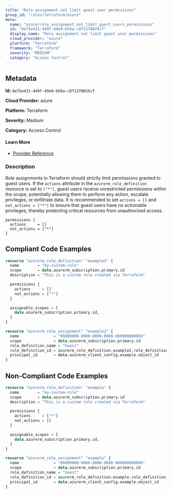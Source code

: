 ```yaml
---
title: "Role assignment not limit guest user permissions"
group_id: "rules/terraform/azure"
meta:
  name: "azure/role_assignment_not_limit_guest_users_permissions"
  id: "8e75e431-449f-49e9-b56a-c8f1378025cf"
  display_name: "Role assignment not limit guest user permissions"
  cloud_provider: "azure"
  platform: "Terraform"
  framework: "Terraform"
  severity: "MEDIUM"
  category: "Access Control"
---
```

## Metadata

**Id:** `8e75e431-449f-49e9-b56a-c8f1378025cf`

**Cloud Provider:** azure

**Platform:** Terraform

**Severity:** Medium

**Category:** Access Control

#### Learn More

 - [Provider Reference](https://registry.terraform.io/providers/hashicorp/azurerm/latest/docs/resources/role_assignment)

### Description

 Role assignments in Terraform should strictly limit permissions granted to guest users. If the `actions` attribute in the `azurerm_role_definition` resource is set to `["*"]`, guest users receive unrestricted permissions within the scope, potentially allowing them to perform any action, escalate privileges, or exfiltrate data. It is recommended to set `actions = []` and `not_actions = ["*"]` to ensure that guest users have no actionable privileges, thereby protecting critical resources from unauthorized access.

```
permissions {
  actions     = []
  not_actions = ["*"]
}
```


## Compliant Code Examples
```terraform
resource "azurerm_role_definition" "example2" {
  name        = "my-custom-role"
  scope       = data.azurerm_subscription.primary.id
  description = "This is a custom role created via Terraform"

  permissions {
    actions     = []
    not_actions = ["*"]
  }

  assignable_scopes = [
    data.azurerm_subscription.primary.id, 
  ]
}

resource "azurerm_role_assignment" "example2" {
  name               = "00000000-0000-0000-0000-000000000000"
  scope              = data.azurerm_subscription.primary.id
  role_definition_name = "Guest"
  role_definition_id = azurerm_role_definition.example2.role_definition_resource_id
  principal_id       = data.azurerm_client_config.example.object_id
}

```
## Non-Compliant Code Examples
```terraform
resource "azurerm_role_definition" "example" {
  name        = "my-custom-role"
  scope       = data.azurerm_subscription.primary.id
  description = "This is a custom role created via Terraform"

  permissions {
    actions     = ["*"]
    not_actions = []
  }

  assignable_scopes = [
    data.azurerm_subscription.primary.id, 
  ]
}

resource "azurerm_role_assignment" "example" {
  name               = "00000000-0000-0000-0000-000000000000"
  scope              = data.azurerm_subscription.primary.id
  role_definition_name = "Guest"
  role_definition_id = azurerm_role_definition.example.role_definition_resource_id
  principal_id       = data.azurerm_client_config.example.object_id
}

```